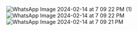 ![WhatsApp Image 2024-02-14 at 7 09 22 PM (1)](https://github.com/JorgeAAG/RegistroFacial/assets/151756124/f305cc32-93d2-4fab-b44f-70a3a7fdde75)
![WhatsApp Image 2024-02-14 at 7 09 22 PM](https://github.com/JorgeAAG/RegistroFacial/assets/151756124/a1b14c03-3a15-4b6e-80a2-b8311e13451a)
![WhatsApp Image 2024-02-14 at 7 09 21 PM](https://github.com/JorgeAAG/RegistroFacial/assets/151756124/1974f947-9932-4f84-a9b0-94b382a83cdb)
